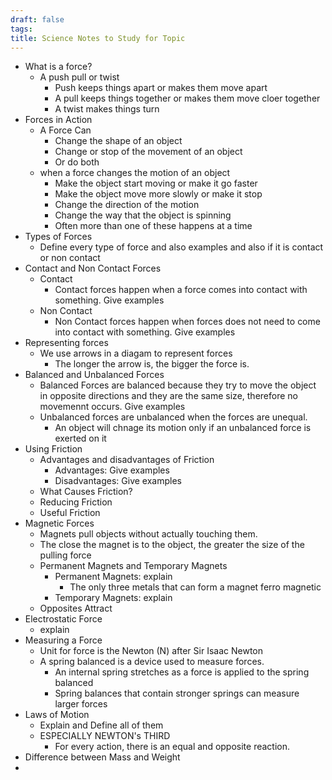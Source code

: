 ```yaml
---
draft: false
tags:
title: Science Notes to Study for Topic
---
```

- What is a force?
 	- A push pull or twist
  		- Push keeps things apart or makes them move apart
  		- A pull keeps things together or makes them move cloer together
  		- A twist makes things turn
- Forces in Action
 	- A Force Can
  		- Change the shape of an object
  		- Change or stop of the movement of an object
  		- Or do both
 	- when a force changes the motion of an object
  		- Make the object start moving or make it go faster
  		- Make the object move more slowly or make it stop
  		- Change the direction of the motion
  		- Change the way that the object is spinning
  		- Often more than one of these happens at a time
- Types of Forces
 	- Define every type of force and also examples and also if it is contact or non contact
- Contact and Non Contact Forces
 	- Contact
  		- Contact forces happen when a force comes into contact with something. Give examples
 	- Non Contact
  		- Non Contact forces happen when forces does not need to come into contact with something. Give examples
- Representing forces
 	- We use arrows in a diagam to represent forces
  		- The longer the arrow is, the bigger the force is.
- Balanced and Unbalanced Forces
 	- Balanced Forces are balanced because they try to move the object in opposite directions and they are the same size, therefore no movemennt occurs. Give examples
 	- Unbalanced forces are unbalanced when the forces are unequal.
  		- An object will chnage its motion only if an unbalanced force is exerted on it
- Using Friction
 	- Advantages and disadvantages of Friction
  		- Advantages: Give examples
  		- Disadvantages: Give examples
 	- What Causes Friction?
 	- Reducing Friction
 	- Useful Friction
- Magnetic Forces
 	- Magnets pull objects without actually touching them.
 	- The close the magnet is to the object, the greater the size of the pulling force
 	- Permanent Magnets and Temporary Magnets
  		- Permanent Magnets: explain
   			- The only three metals that can form a magnet ferro magnetic
  		- Temporary Magnets: explain
 	- Opposites Attract
- Electrostatic Force
 	- explain
- Measuring a Force
 	- Unit for force is the Newton (N) after Sir Isaac Newton
 	- A spring balanced is a device used to measure forces.
  		- An internal spring stretches as a force is applied to the spring balanced
  		- Spring balances that contain stronger springs can measure larger forces
- Laws of Motion
 	- Explain and Define all of them
 	- ESPECIALLY NEWTON's THIRD
  		- For every action, there is an equal and opposite reaction.
- Difference between Mass and Weight
-
